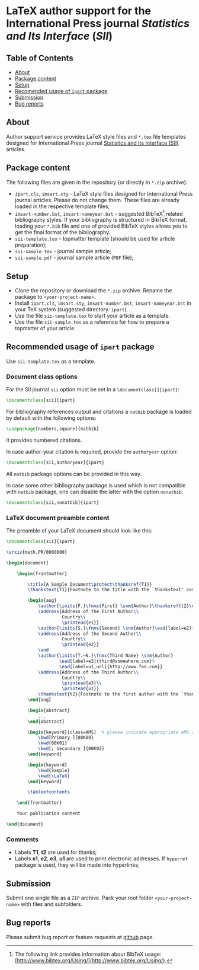 # LaTeX author support for the International Press journal *Statistics and Its Interface* (*SII*)

## Table of Contents

* [About](#about)
* [Package content](#package-content)
* [Setup](#setup)
* [Recomended usage of `ipart` package](#recomended-usage-of-ipart-package)
* [Submission](#submission)
* [Bug reports](#bug-reports)

## About

Author support service provides LaTeX style files and `*.tex` file templates designed for International Press journal
[Statistics and Its Interface (SII)](http://www.intlpress.com/SII/) articles.

## Package content

The following files are given in the repository (or directly in `*.zip` archive):

* `ipart.cls`, `imsart.sty` - LaTeX style files designed for International Press journal articles.
  Please do not change them. These files are already loaded in the respective template files;
* `imsart-number.bst`, `imsart-nameyear.bst` - suggested BibTeX[^1] related bibliography styles.
  If your bibliography is structured in BibTeX format, loading your `*.bib` file
  and one of provided BibTeX styles allows you to get the final format of the bibliography.
* `sii-template.tex` - topmatter template (should be used for article preparation);
* `sii-sample.tex` - journal sample article;
* `sii-sample.pdf` - journal sample article (`PDF` file);

[^1]: The following link provides information about BibTeX usage: [http://www.bibtex.org/Using/](http://www.bibtex.org/Using/).

## Setup
* Clone the repository or download the `*.zip` archive. Rename the package to `<your-project-name>`.
* Install `ipart.cls`, `imsart.sty`, `imsart-number.bst`, `imsart-nameyear.bst` in your TeX system (suggested directory: `ipart`).
* Use the file `sii-template.tex` to start your article as a template.
* Use the file `sii-sample.tex` as a reference for how to prepare a topmatter of your article.

## Recommended usage of `ipart` package

Use `sii-template.tex` as a template.

### Document class options

For the SII journal `sii` option must be set
in a `\documentclass[]{ipart}`:
```latex
\documentclass[sii]{ipart}
```

For bibliography references output and citations a `natbib` package
is loaded by default with the following options:
```latex
\usepackage[numbers,square]{natbib}
```
It provides numbered citations.

In case author-year citation is required, provide the `authoryear` option:
```latex
\documentclass[sii,authoryear]{ipart}
```
All `natbib` package options can be provided in this way.

In case some other bibliography package is used
which is not compatible with `natbib` package,
one can disable the latter with the option `nonatbib`:
```latex
\documentclass[sii,nonatbib]{ipart}
```

### LaTeX document preamble content

The preamble of your LaTeX document should look like this:

```latex
\documentclass[sii]{ipart}

\arxiv{math.PR/0000000}

\begin{document}

    \begin{frontmatter}

        \title{A Sample Document\protect\thanksref{T1}}
        \thankstext{T1}{Footnote to the title with the `thankstext' command.}

        \begin{aug}
            \author{\inits{F.}\fnms{First} \snm{Author}\thanksref{t2}\ead[label=e1]{first@somewhere.com}},
            \address{Address of the First Author\\
                     Country\\
                     \printead{e1}}
            \author{\inits{S.}\fnms{Second} \snm{Author}\ead[label=e2]{second@somewhere.com}}
            \address{Address of the Second Author\\
                     Country\\
                     \printead{e2}}
            \and
            \author{\inits{T.~N.}\fnms{Third Name} \snm{Author}
                    \ead[label=e3]{third@somewhere.com}%
                    \ead[label=u1,url]{http://www.foo.com}}
            \address{Address of the Third Author\\
                     Country\\
                     \printead{e3}\\
                     \printead{u1}}
            \thankstext{t2}{Footnote to the first author with the `thankstext' command.}
        \end{aug}

        \begin{abstract}
            ...
        \end{abstract}

        \begin{keyword}[class=AMS]  % please indicate appropriate AMS codes
            \kwd[Primary ]{00K00}
            \kwd{00K01}
            \kwd[; secondary ]{00K02}
        \end{keyword}

        \begin{keyword}
            \kwd{Sample}
            \kwd{\LaTeX}
        \end{keyword}

        \tableofcontents

    \end{frontmatter}

    Your publication content

\end{document}
```

### Comments

* Labels **T1**, **t2** are used for thanks;
* Labels **e1**, **e2**, **e3**, **u1** are used to print electronic addresses.
If `hyperref` package is used, they will be made into hyperlinks;

## Submission

Submit one single file as a `ZIP` archive.
Pack your root folder `<your-project-name>` with files and subfolders.

## Bug reports

Please submit bug report or feature requests at
[github](https://github.com/vtex-soft/texsupport.intlpress-sii/issues) page.